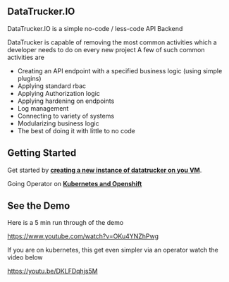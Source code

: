 ## DataTrucker.IO 

DataTrucker.IO is a simple no-code / less-code API Backend

DataTrucker is capable of removing the most common activities which a developer needs to do on every new project
A few of such common activities are

- Creating an API endpoint with a specified business logic (using simple plugins)
- Applying standard rbac
- Applying Authorization logic
- Applying hardening on endpoints
- Log management
- Connecting to variety of systems
- Modularizing business logic
- The best of doing it with little to no code

## Getting Started

Get started by **[creating a new instance of datatrucker on you VM](/docs/Overview/Getting%20Started)**.

Going Operator on **[Kubernetes and Openshift](/docs/Overview/Going%20Operators)**

## See the Demo

Here is a 5 min run through of the demo

https://www.youtube.com/watch?v=OKu4YNZhPwg

If you are on kubernetes, this get even simpler via an operator watch the video below

https://youtu.be/DKLFDqhjs5M
